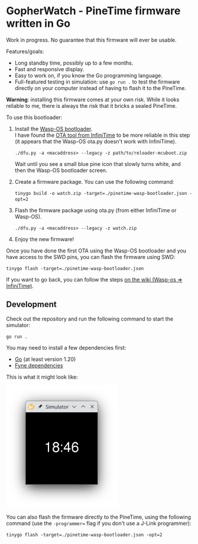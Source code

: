 # GopherWatch - PineTime firmware written in Go

Work in progress. No guarantee that this firmware will ever be usable.

Features/goals:

  * Long standby time, possibly up to a few months.
  * Fast and responsive display.
  * Easy to work on, if you know the Go programming language.
  * Full-featured testing in simulation: use `go run .` to test the firmware directly on your computer instead of having to flash it to the PineTime.

**Warning**: installing this firmware comes at your own risk. While it looks reliable to me, there is always the risk that it bricks a sealed PineTime.

To use this bootloader:

 1. Install the [Wasp-OS bootloader](https://wiki.pine64.org/wiki/Switching_your_PineTime_between_InfiniTime_and_Wasp-os).  
    I have found the [OTA tool from InfiniTime](https://github.com/InfiniTimeOrg/InfiniTime/tree/main/bootloader/ota-dfu-python) to be more reliable in this step (it appears that the Wasp-OS ota.py doesn't work with InfiniTime).

        ./dfu.py -a <macaddress> --legacy -z path/to/reloader-mcuboot.zip

    Wait until you see a small blue pine icon that slowly turns white, and then the Wasp-OS bootloader screen.
    
 2. Create a firmware package. You can use the following command:
    ```
    tinygo build -o watch.zip -target=./pinetime-wasp-bootloader.json -opt=2
    ```
 3. Flash the firmware package using ota.py (from either InfiniTime or Wasp-OS).
    
        ./dfu.py -a <macaddress> --legacy -z watch.zip
 4. Enjoy the new firmware!

Once you have done the first OTA using the Wasp-OS bootloader and you have access to the SWD pins, you can flash the firmware using SWD:

    tinygo flash -target=./pinetime-wasp-bootloader.json

If you want to go back, you can follow the steps [on the wiki (Wasp-os => InfiniTime)](https://wiki.pine64.org/wiki/Switching_your_PineTime_between_InfiniTime_and_Wasp-os).

## Development

Check out the repository and run the following command to start the simulator:

    go run .

You may need to install a few dependencies first:

  * [Go](https://go.dev/dl/) (at least version 1.20)
  * [Fyne dependencies](https://docs.fyne.io/started/)

This is what it might look like:

<img src="img/simulator.png" width="300" alt="Screenshot of the watch simulator">

You can also flash the firmware directly to the PineTime, using the following command (use the `-programmer=` flag if you don't use a J-Link programmer):

    tinygo flash -target=./pinetime-wasp-bootloader.json -opt=2
